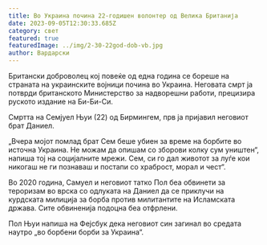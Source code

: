 ```yaml
---
title: Во Украина почина 22-годишен волонтер од Велика Британија
date: 2023-09-05T12:30:33.685Z
category: свет
featured: true
featuredImage: ../img/2-30-22god-dob-vb.jpg
author: Вардарски
---
```

Британски доброволец кој повеќе од една година се бореше на страната на украинските војници почина во Украина. Неговата смрт ја потврди британското Министерство за надворешни работи, прецизира руското издание на Би-Би-Си.

Смртта на Семјуел Њуи (22) од Бирмингем, прв ја пријавил неговиот брат Даниел.

„Вчера мојот помлад брат Сем беше убиен за време на борбите во источна Украина. Не можам да опишам со зборови колку сум уништен“, напиша тој на социјалните мрежи. Сем, си го дал животот за луѓе кои никогаш не ги познаваш и постапи со храброст, морал и чест“.

Во 2020 година, Самуел и неговиот татко Пол беа обвинети за тероризам во врска со одлуката на Даниел да се приклучи на курдската милиција за борба против милитантите на Исламската држава. Сите обвиненија подоцна беа отфрлени.

Пол Њуи напиша на Фејсбук дека неговиот син загинал во средата наутро „во борбени борби за Украина“.